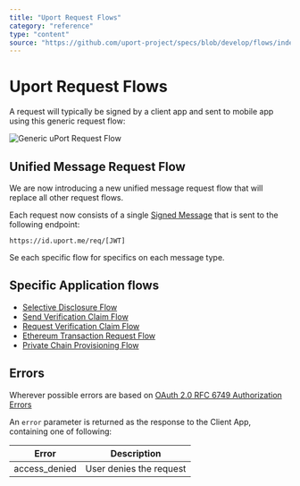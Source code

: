 ```yaml
---
title: "Uport Request Flows"
category: "reference"
type: "content"
source: "https://github.com/uport-project/specs/blob/develop/flows/index.md"
---
```


# Uport Request Flows

A request will typically be signed by a client app and sent to mobile app using this generic request flow:

![Generic uPort Request Flow](generic.png)

## Unified Message Request Flow

We are now introducing a new unified message request flow that will replace all other request flows.

Each request now consists of a single [Signed Message](../messages/index.md) that is sent to the following endpoint:

`https://id.uport.me/req/[JWT]`

Se each specific flow for specifics on each message type.

## Specific Application flows

- [Selective Disclosure Flow](selectivedisclosure.md)
- [Send Verification Claim Flow](verification.md)
- [Request Verification Claim Flow](verificationreq.md)
- [Ethereum Transaction Request Flow](tx.md)
- [Private Chain Provisioning Flow](privatechain.md)

## Errors

Wherever possible errors are based on [OAuth 2.0 RFC 6749 Authorization Errors](https://tools.ietf.org/html/rfc6749#section-4.1.2.1)

An `error` parameter is returned as the response to the Client App, containing one of following:

Error         | Description
------------- | -----------
access_denied | User denies the request

